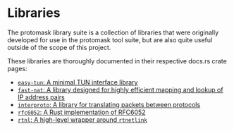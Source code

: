 # Libraries

The protomask library suite is a collection of libraries that were originally developed for use in the protomask tool suite, but are also quite useful outside of the scope of this project.

These libraries are thoroughly documented in their respective docs.rs crate pages:

- [`easy-tun`: A minimal TUN interface library](https://docs.rs/easy-tun)
- [`fast-nat`: A library designed for highly efficient mapping and lookup of IP address pairs](https://docs.rs/fast-nat)
- [`interproto`: A library for translating packets between protocols](https://docs.rs/interproto)
- [`rfc6052`: A Rust implementation of RFC6052](https://docs.rs/rfc6052)
- [`rtnl`: A high-level wrapper around `rtnetlink`](https://docs.rs/rtnl)